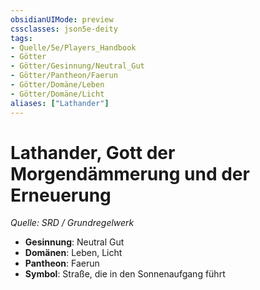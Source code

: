 ```yaml
---
obsidianUIMode: preview
cssclasses: json5e-deity
tags:
- Quelle/5e/Players_Handbook
- Götter
- Götter/Gesinnung/Neutral_Gut
- Götter/Pantheon/Faerun
- Götter/Domäne/Leben
- Götter/Domäne/Licht
aliases: ["Lathander"]
---
```

# Lathander, Gott der Morgendämmerung und der Erneuerung
*Quelle: SRD / Grundregelwerk* 

- **Gesinnung**: Neutral Gut
- **Domänen**: Leben, Licht
- **Pantheon**: Faerun
- **Symbol**: Straße, die in den Sonnenaufgang führt